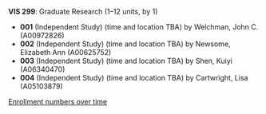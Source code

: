 **VIS 299**: Graduate Research (1–12 units, by 1)

- **001** (Independent Study) (time and location TBA) by Welchman, John C. (A00972826)
- **002** (Independent Study) (time and location TBA) by Newsome, Elizabeth Ann (A00625752)
- **003** (Independent Study) (time and location TBA) by Shen, Kuiyi (A06340470)
- **004** (Independent Study) (time and location TBA) by Cartwright, Lisa (A05103879)

[Enrollment numbers over time](./VIS299.tsv)
